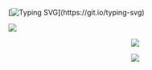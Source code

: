 [![Typing SVG](https://readme-typing-svg.herokuapp.com?font=Fira+Code&weight=20&duration=2000&pause=1000&color=66CCFF&center=true&multiline=true&repeat=false&width=600&height=60&lines=Hi+there!+I'm+nya%2C;a+senior+high+school+student+from+China.)](https://git.io/typing-svg)

![](https://img.shields.io/badge/Tool-NeoVim-blue)

<p align="center">
  <a href="https://github.com/nya-main">
    <img src="https://github-readme-stats-eight-theta.vercel.app/api?username=nya-main&show_icons=true&theme=algolia&include_all_commits=true&count_private=true&hide=prs,issues"/>
  </a>
</p>

<p align="center">
  <a href="https://github.com/Yunlingfly">
    <img src="https://github-readme-stats-eight-theta.vercel.app/api/top-langs/?username=nya-main&layout=compact&langs_count=8&theme=algolia"/>
  </a>
</p>
